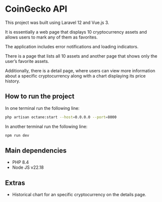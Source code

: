 # CoinGecko API

This project was built using Laravel 12 and Vue.js 3.

It is essentially a web page that displays 10 cryptocurrency assets and allows users to mark any of them as favorites.

The application includes error notifications and loading indicators.

There is a page that lists all 10 assets and another page that shows only the user’s favorite assets.

Additionally, there is a detail page, where users can view more information about a specific cryptocurrency along with a chart displaying its price history.


## How to run the project

In one terminal run the following line: 

```bash
php artisan octane:start --host=0.0.0.0 --port=8000
```

In another terminal run the following line: 

```bash
npm run dev
```


## Main dependencies
* PHP 8.4
* Node JS v22.18

## Extras
* Historical chart for an specific cryptocurrency on the details page.

